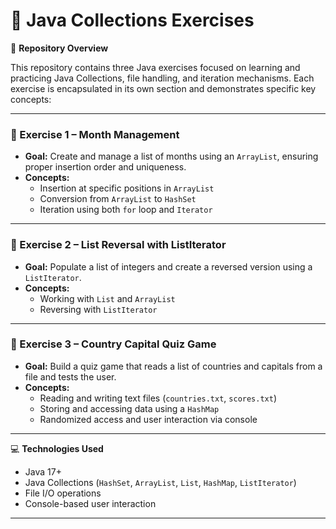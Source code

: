 # 🧠 Java Collections Exercises

📄 **Repository Overview**

This repository contains three Java exercises focused on learning and practicing Java Collections, file handling, and iteration mechanisms. Each exercise is encapsulated in its own section and demonstrates specific key concepts:

---

### 📌 Exercise 1 – Month Management
- **Goal:** Create and manage a list of months using an `ArrayList`, ensuring proper insertion order and uniqueness.
- **Concepts:**
    - Insertion at specific positions in `ArrayList`
    - Conversion from `ArrayList` to `HashSet`
    - Iteration using both `for` loop and `Iterator`

---

### 📌 Exercise 2 – List Reversal with ListIterator
- **Goal:** Populate a list of integers and create a reversed version using a `ListIterator`.
- **Concepts:**
    - Working with `List` and `ArrayList`
    - Reversing with `ListIterator`

---

### 📌 Exercise 3 – Country Capital Quiz Game
- **Goal:** Build a quiz game that reads a list of countries and capitals from a file and tests the user.
- **Concepts:**
    - Reading and writing text files (`countries.txt`, `scores.txt`)
    - Storing and accessing data using a `HashMap`
    - Randomized access and user interaction via console

---

💻 **Technologies Used**
- Java 17+
- Java Collections (`HashSet`, `ArrayList`, `List`, `HashMap`, `ListIterator`)
- File I/O operations
- Console-based user interaction

---